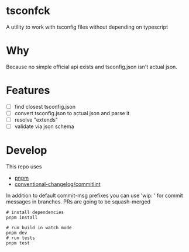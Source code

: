 # tsconfck

A utility to work with tsconfig files without depending on typescript

# Why

Because no simple official api exists and tsconfig.json isn't actual json.

# Features

- [ ] find closest tsconfig.json
- [ ] convert tsconfig.json to actual json and parse it
- [ ] resolve "extends"
- [ ] validate via json schema

# Develop

This repo uses

- [pnpm](https://pnpm.io)
- [conventional-changelog/commitlint](https://github.com/conventional-changelog/commitlint#what-is-commitlint)

In addition to default commit-msg prefixes you can use 'wip: ' for commit messages in branches.
PRs are going to be squash-merged

```shell
# install dependencies
pnpm install

# run build in watch mode
pnpm dev
# run tests
pnpm test


```
